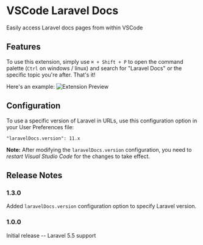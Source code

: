 # VSCode Laravel Docs

Easily access Laravel docs pages from within VSCode

## Features

To use this extension, simply use `⌘ + Shift + P` to open the command palette (`Ctrl` on windows / linux) and search for "Laravel Docs" or the specific topic you're after. That's it!

Here's an example:
![Extension Preview](img/preview.gif)

## Configuration

To use a specific version of Laravel in URLs, use this configuration option in your User Preferences file:

```
"laravelDocs.version": 11.x
```

**Note:** After modifying the `laravelDocs.version` configuration, you need to *restart Visual Studio Code* for the changes to take effect.

## Release Notes

### 1.3.0

Added `laravelDocs.version` configuration option to specify Laravel version.

### 1.0.0

Initial release -- Laravel 5.5 support
